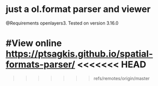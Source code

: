 # just a ol.format parser and viewer

@Requirements
openlayers3. Tested on version 3.16.0


#View online
https://ptsagkis.github.io/spatial-formats-parser/
<<<<<<< HEAD
=======

>>>>>>> refs/remotes/origin/master

